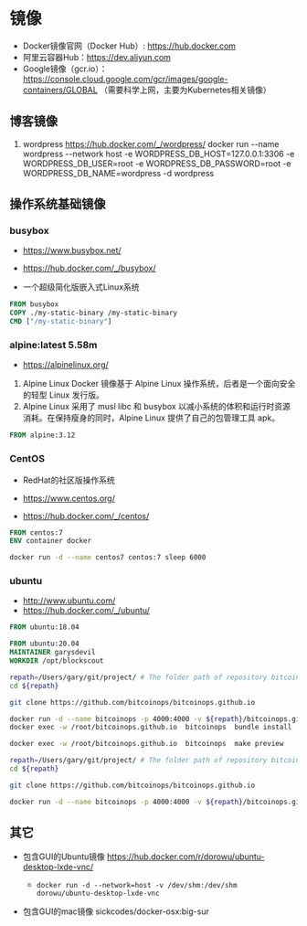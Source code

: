 # 镜像
- Docker镜像官网（Docker Hub）: https://hub.docker.com
- 阿里云容器Hub：https://dev.aliyun.com
- Google镜像（gcr.io）：https://console.cloud.google.com/gcr/images/google-containers/GLOBAL
（需要科学上网，主要为Kubernetes相关镜像）

## 博客镜像
1. wordpress
https://hub.docker.com/_/wordpress/
docker run --name wordpress  --network host -e WORDPRESS_DB_HOST=127.0.0.1:3306 -e WORDPRESS_DB_USER=root -e WORDPRESS_DB_PASSWORD=root -e WORDPRESS_DB_NAME=wordpress  -d wordpress


## 操作系统基础镜像
### busybox
- https://www.busybox.net/
- https://hub.docker.com/_/busybox/

- 一个超级简化版嵌入式Linux系统

```Dockerfile
FROM busybox
COPY ./my-static-binary /my-static-binary
CMD ["/my-static-binary"]
```

### alpine:latest 5.58m
- https://alpinelinux.org/

1. Alpine Linux Docker 镜像基于 Alpine Linux 操作系统，后者是一个面向安全的轻型 Linux 发行版。
2. Alpine Linux 采用了 musl libc 和 busybox 以减小系统的体积和运行时资源消耗。在保持瘦身的同时，Alpine Linux 提供了自己的包管理工具 apk。
```Dockerfile
FROM alpine:3.12
```

### CentOS
- RedHat的社区版操作系统

- https://www.centos.org/
- https://hub.docker.com/_/centos/

```Dockerfile
FROM centos:7
ENV container docker
```

```bash
docker run -d --name centos7 centos:7 sleep 6000
```

### ubuntu

- http://www.ubuntu.com/
- https://hub.docker.com/_/ubuntu/

```Dockerfile
FROM ubuntu:18.04
```

```Dockerfile
FROM ubuntu:20.04
MAINTAINER garysdevil
WORKDIR /opt/blockscout
```

```bash
repath=/Users/gary/git/project/ # The folder path of repository bitcoinops.github.io
cd ${repath}

git clone https://github.com/bitcoinops/bitcoinops.github.io

docker run -d --name bitcoinops -p 4000:4000 -v ${repath}/bitcoinops.github.io:/root/bitcoinops.github.io ruby:2.6.4-stretch sleep 31536000
docker exec -w /root/bitcoinops.github.io  bitcoinops  bundle install

docker exec -w /root/bitcoinops.github.io  bitcoinops  make preview
```

```bash
repath=/Users/gary/git/project/ # The folder path of repository bitcoinops.github.io
cd ${repath}

git clone https://github.com/bitcoinops/bitcoinops.github.io

docker run -d --name bitcoinops -p 4000:4000 -v ${repath}/bitcoinops.github.io:/root/bitcoinops.github.io -w /root/bitcoinops.github.io ruby:2.6.4-stretch /bin/bash -c "bundle install && make preview"
```

## 其它
- 包含GUI的Ubuntu镜像 https://hub.docker.com/r/dorowu/ubuntu-desktop-lxde-vnc/
    - `` docker run -d --network=host -v /dev/shm:/dev/shm dorowu/ubuntu-desktop-lxde-vnc ``

- 包含GUI的mac镜像 sickcodes/docker-osx:big-sur